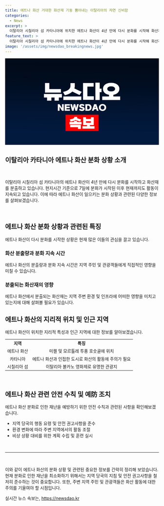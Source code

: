 ```yaml
---
title: 에트나 화산 거대한 화산재 기둥 뿜어내는 이탈리아의 자연 신비함
categories:
  - News
excerpt: >
  이탈리아 시칠리아 섬 카타니아에 위치한 에트나 화산이 4년 만에 다시 분화를 시작해 화산재를 분출하고 있습니다. 
feature_text: >
  이탈리아 시칠리아 섬 카타니아에 위치한 에트나 화산이 4년 만에 다시 분화를 시작해 화산재를 분출하고 있습니다. 
image: '/assets/img/newsdao_breakingnews.jpg'
---
```


<p><img src="/assets/img/newsdao_breakingnews.jpg" alt="ontimetimes 속보" /></p>

<h2>이탈리아 카타니아 에트나 화산 분화 상황 소개</h2>

<p data-ke-size="size16">&nbsp;</p>

<p>이탈리아 시칠리아 섬 카타니아의 에트나 화산이 4년 만에 다시 분화를 시작하고 화산재를 분출하고 있습니다. 현지시간 기준으로 7일에 분화가 시작된 이후 현재까지도 활동이 지속되고 있습니다. 이에 따라 에트나 화산이 일으키는 분화 상황과 관련된 다양한 정보를 살펴보겠습니다.</p>

<p data-ke-size="size16">&nbsp;</p>

<h2>에트나 화산 분화 상황과 관련된 특징</h2>

<p data-ke-size="size16">에트나 화산이 다시 분화를 시작한 상황은 현재 많은 이들의 관심을 끌고 있습니다.</p>

<h3>화산 분출량과 분화 지속 시간</h3>

<p data-ke-size="size16">에트나 화산의 분출량과 분화 지속 시간은 지역 주민 및 관광객들에게 직접적인 영향을 미칠 수 있습니다.</p>

<h3>분출되는 화산재의 영향</h3>

<p data-ke-size="size16">에트나 화산에서 분출되는 화산재는 지역 주변 환경 및 인프라에 어떠한 영향을 미치고 있는지에 대해 살펴볼 필요가 있습니다.</p>

<h2>에트나 화산의 지리적 위치 및 인근 지역</h2>

<p data-ke-size="size16">에트나 화산이 위치한 지리적 특성과 인근 지역에 대한 정보를 알아보겠습니다.</p>

<table>
  <tr>
    <td style="text-align: center; height: 17px;"><b>지역</b></td>
    <td style="text-align: center; height: 17px;"><b>특징</b></td>
  </tr>
  <tr>
    <td style="text-align: center; height: 17px;">에트나 화산</td>
    <td style="text-align: center; height: 17px;">미켈 및 모르톨레 투풍 호숫골에 위치</td>
  </tr>
  <tr>
    <td style="text-align: center; height: 17px;">카타니아</td>
    <td style="text-align: center; height: 17px;">에트나 화산과 인접한 도시로 화산의 활동에 주의가 필요</td>
  </tr>
  <tr>
    <td style="text-align: center; height: 17px;">시칠리아 섬</td>
    <td style="text-align: center; height: 17px;">이탈리아 볼카노 영화제로 유명한 관광지</td>
  </tr>
</table>

<p data-ke-size="size16">&nbsp;</p>

<h2>에트나 화산 관련 안전 수칙 및 예防 조치</h2>

<p data-ke-size="size16">에트나 화산 분화로 인한 재난을 예방하기 위한 안전 수칙과 관련된 사항을 확인해보겠습니다.</p>

<ul>
  <li>지역 당국의 행동 요령 및 안전 권고사항을 준수</li>
  <li>환경 변화에 따라 주변 지역에서의 활동 조절</li>
  <li>비상 상황 대비를 위한 계획 수립 및 훈련 실시</li>
</ul>

<p data-ke-size="size16">&nbsp;</p>

<hr>

<p data-ke-size="size16">&nbsp;</p>

<p>이와 같이 에트나 화산의 분화 상황 및 관련된 중요한 정보를 간략히 정리해 보았습니다. 현재 분화로 인한 재난을 최소화하기 위해서는 지역 당국의 지침 및 안전 권고사항을 철저히 준수하는 것이 중요합니다. 또한, 주변 지역 주민 및 관광객들은 화산 활동에 대한 주의를 기울여야 할 시점입니다.</p>
실시간 뉴스 속보는, <a href="https://newsdao.kr" rel="dofollow">https://newsdao.kr</a>


